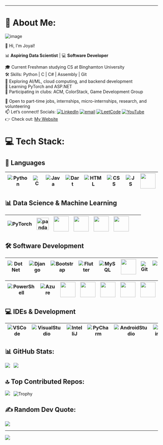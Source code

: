 ***
# 💫 About Me:
![image](https://github.com/user-attachments/assets/dc13aa4e-1c91-49a6-956c-613c4ca4aaff)


👋 Hi, I'm Joyal! 

📊 **Aspiring Data Scientist** | 💻 **Software Developer** 

🎓 Current Freshman studying CS at Binghamton University <br> 
🛠️ Skills: Python | C | C# | Assembly | Git <br>
🤖 Exploring AI/ML, cloud computing, and backend development <br> 
🧠 Learning PyTorch and ASP.NET <br>
👥 Participating in clubs: ACM, ColorStack, Game Development Group 

💼 Open to part-time jobs, internships, micro-internships, research, and volunteering <br> 
📫 Let’s connect! Socials: [![LinkedIn](https://img.shields.io/badge/LinkedIn-%230077B5.svg?logo=linkedin&logoColor=white)](https://www.linkedin.com/in/joyalpaul/) [![email](https://img.shields.io/badge/Email-D14836?logo=gmail&logoColor=white)](mailto:joyalmathewpaul@gmail.com) [![LeetCode](https://img.shields.io/badge/LeetCode-FFA116?logo=leetcode&logoColor=black)](https://leetcode.com/u/JoyalMPaul/) [![YouTube](https://img.shields.io/badge/YouTube-FF0000?logo=youtube&logoColor=white)](https://www.youtube.com/@JoyalPaul-28) <br>
👉 Check out: [My Website](https://joyalmathewpaul.wixsite.com/joyalpaul) <br>

# 💻 Tech Stack: 


## 📝 Languages  

| ![Python](https://skillicons.dev/icons?i=python&size=50) | ![C](https://skillicons.dev/icons?i=c&size=50) | ![Java](https://skillicons.dev/icons?i=java&size=50) | ![Dart](https://skillicons.dev/icons?i=dart&size=50) | ![HTML](https://skillicons.dev/icons?i=html&size=50) | ![CSS](https://skillicons.dev/icons?i=css&size=50) | ![JS](https://skillicons.dev/icons?i=js&size=50) | <img src="https://cdn.jsdelivr.net/gh/devicons/devicon@latest/icons/csharp/csharp-original.svg" height="50"/> |
|---|---|---|---|---|---|---|---|

## 📊 Data Science & Machine Learning  

| ![PyTorch](https://skillicons.dev/icons?i=pytorch&size=50) | <img src="https://cdn.jsdelivr.net/gh/devicons/devicon@latest/icons/pandas/pandas-original.svg" alt="pandas" height="40" style="vertical-align:middle;"/> | <img src="https://cdn.jsdelivr.net/gh/devicons/devicon@latest/icons/numpy/numpy-original.svg" height="50"> | <img src="https://cdn.jsdelivr.net/gh/devicons/devicon@latest/icons/matplotlib/matplotlib-original.svg" height="50"> | <img src="https://cdn.jsdelivr.net/gh/devicons/devicon@latest/icons/jupyter/jupyter-original-wordmark.svg" height="50"> | <img src="https://cdn.jsdelivr.net/gh/devicons/devicon@latest/icons/anaconda/anaconda-original.svg" height="50"> | | |
|---|---|---|---|---|---|---|---|


## 🛠 Software Development  

| ![DotNet](https://skillicons.dev/icons?i=dotnet&size=50) | ![Django](https://skillicons.dev/icons?i=django&size=50) | ![Bootstrap](https://skillicons.dev/icons?i=bootstrap&size=50) | ![Flutter](https://skillicons.dev/icons?i=flutter&size=50) | ![MySQL](https://skillicons.dev/icons?i=mysql&size=50) | <img src="https://cdn.jsdelivr.net/gh/devicons/devicon@latest/icons/microsoftsqlserver/microsoftsqlserver-original.svg" height="50"> | ![Git](https://skillicons.dev/icons?i=git&size=50) | ![GitHub](https://skillicons.dev/icons?i=github&size=50) |
|---|---|---|---|---|---|---|---|

| ![PowerShell](https://skillicons.dev/icons?i=powershell&size=50) | ![Azure](https://skillicons.dev/icons?i=azure&size=50) | <img src="https://cdn.jsdelivr.net/gh/devicons/devicon@latest/icons/azuredevops/azuredevops-original.svg" height="50"> | <img src="https://upload.wikimedia.org/wikipedia/commons/f/fa/Kivy-logo-black-512.png?20150103154002" height="50"> | <img src="https://raw.githubusercontent.com/JoyalMPaul/Assets/refs/heads/main/Wix.png" height="50"> | <img src="https://raw.githubusercontent.com/JoyalMPaul/Assets/refs/heads/main/Spim.png" height="50"> | <img src="https://raw.githubusercontent.com/JoyalMPaul/Assets/refs/heads/main/Mips.png" height="50"> |
|---|---|---|---|---|---|---|

## 💻 IDEs & Development  

| ![VSCode](https://skillicons.dev/icons?i=vscode&size=50) | ![VisualStudio](https://skillicons.dev/icons?i=visualstudio&size=50) | ![IntelliJ](https://skillicons.dev/icons?i=idea&size=50) | ![PyCharm](https://skillicons.dev/icons?i=pycharm&size=50) | ![AndroidStudio](https://skillicons.dev/icons?i=androidstudio&size=50) | ![Vim](https://skillicons.dev/icons?i=vim&size=50) |
|---|---|---|---|---|---|



## 📊 GitHub Stats: 
![](https://nirzak-streak-stats.vercel.app/?user=JoyalMPaul&theme=dark&hide_border=false&v=2) &nbsp;
![](https://github-readme-stats.vercel.app/api/top-langs/?username=JoyalMPaul&theme=dark&hide_border=false&include_all_commits=false&count_private=false&layout=compact&v=2)


## 🔝 Top Contributed Repos: 
![](https://github-contributor-stats.vercel.app/api?username=JoyalMPaul&limit=5&theme=dark&combine_all_yearly_contributions=true&v=2) &nbsp;
![Trophy](https://github-profile-trophy.vercel.app/?username=JoyalMPaul&theme=radical&margin-w=8&row=1&column=2)


## ✍️ Random Dev Quote:
![](https://quotes-github-readme.vercel.app/api?type=horizontal&theme=radical) 

---
[![](https://visitcount.itsvg.in/api?id=JoyalMPaul&icon=0&color=0)](https://visitcount.itsvg.in)

<!-- Proudly created with GPRM ( https://gprm.itsvg.in ) -->
